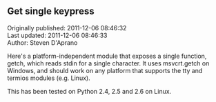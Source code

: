 ## Get single keypress  
Originally published: 2011-12-06 08:46:32  
Last updated: 2011-12-06 08:46:33  
Author: Steven D'Aprano  
  
Here's a platform-independent module that exposes a single function, getch, which reads stdin for a single character. It uses msvcrt.getch on Windows, and should work on any platform that supports the tty and termios modules (e.g. Linux).

This has been tested on Python 2.4, 2.5 and 2.6 on Linux.